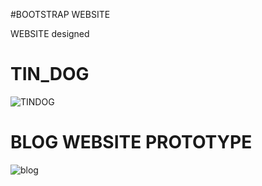 #BOOTSTRAP WEBSITE

WEBSITE designed 

# TIN_DOG
![TINDOG](https://user-images.githubusercontent.com/78648366/216825494-df69141e-8fb8-4029-b172-636db32b14f0.gif)



# BLOG WEBSITE PROTOTYPE
![blog](https://user-images.githubusercontent.com/78648366/216787457-12edc907-6eb3-46de-9e9d-9904d8e028e1.gif)
